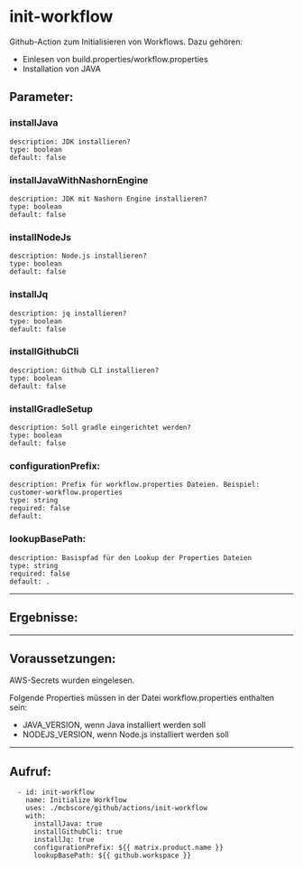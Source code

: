 # init-workflow

Github-Action zum Initialisieren von Workflows. Dazu gehören:
- Einlesen von build.properties/workflow.properties
- Installation von JAVA

## Parameter:
### installJava
    description: JDK installieren?
    type: boolean
    default: false
### installJavaWithNashornEngine
    description: JDK mit Nashorn Engine installieren?
    type: boolean
    default: false
### installNodeJs
    description: Node.js installieren?
    type: boolean
    default: false
### installJq
    description: jq installieren?
    type: boolean
    default: false
### installGithubCli
    description: Github CLI installieren?
    type: boolean
    default: false
### installGradleSetup
    description: Soll gradle eingerichtet werden?
    type: boolean
    default: false
### configurationPrefix:
    description: Prefix für workflow.properties Dateien. Beispiel: customer-workflow.properties
    type: string
    required: false
    default:
### lookupBasePath:
    description: Basispfad für den Lookup der Properties Dateien
    type: string
    required: false
    default: .

---

## Ergebnisse:

---

## Voraussetzungen:

AWS-Secrets wurden eingelesen.

Folgende Properties müssen in der Datei workflow.properties enthalten sein:
- JAVA_VERSION, wenn Java installiert werden soll
- NODEJS_VERSION, wenn Node.js installiert werden soll

---

## Aufruf:

      - id: init-workflow
        name: Initialize Workflow
        uses: ./mcbscore/github/actions/init-workflow
        with:
          installJava: true
          installGithubCli: true
          installJq: true
          configurationPrefix: ${{ matrix.product.name }}
          lookupBasePath: ${{ github.workspace }}
